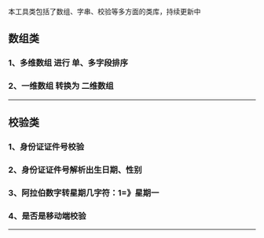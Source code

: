 本工具类包括了数组、字串、校验等多方面的类库，持续更新中

## 数组类
 ### 1、多维数组 进行 单、多字段排序
 ### 2、一维数组 转换为 二维数组
-------
## 校验类
 ### 1、身份证证件号校验
 ### 2、身份证证件号解析出生日期、性别
 ### 3、阿拉伯数字转星期几字符：1=》星期一
 ### 4、是否是移动端校验
-------
